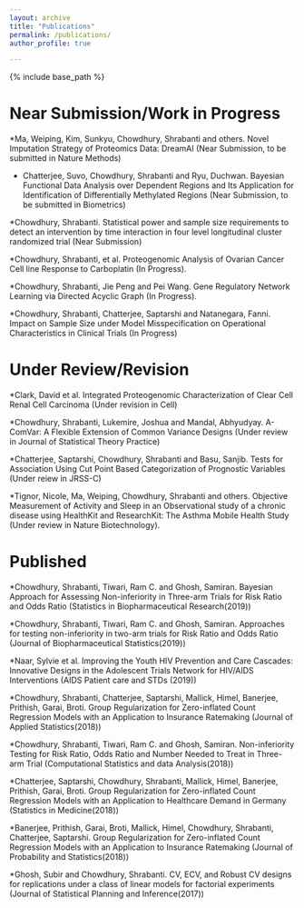 ```yaml
---
layout: archive
title: "Publications"
permalink: /publications/
author_profile: true

---
```


{% include base_path %}

Near Submission/Work in Progress
======
*Ma, Weiping, Kim, Sunkyu, Chowdhury, Shrabanti and others. Novel Imputation Strategy of Proteomics Data: DreamAI (Near Submission, to be submitted in Nature Methods)

* Chatterjee, Suvo, Chowdhury, Shrabanti and Ryu, Duchwan. Bayesian Functional Data Analysis over Dependent Regions and Its Application for Identification of Differentially Methylated Regions (Near Submission, to be submitted in Biometrics)

*Chowdhury, Shrabanti. Statistical power and sample size requirements to detect an intervention by time interaction in four level longitudinal cluster randomized trial (Near Submission)

*Chowdhury, Shrabanti, et al. Proteogenomic Analysis of Ovarian Cancer Cell line Response to Carboplatin (In Progress).

*Chowdhury, Shrabanti, Jie Peng and Pei Wang. Gene Regulatory Network Learning via Directed Acyclic Graph (In Progress).  

*Chowdhury, Shrabanti, Chatterjee, Saptarshi and Natanegara, Fanni. Impact on Sample Size under Model Misspecification on Operational Characteristics in Clinical Trials (In Progress)


Under Review/Revision
======
*Clark, David et al. Integrated Proteogenomic Characterization of Clear Cell Renal Cell Carcinoma (Under revision in Cell) 
	    
*Chowdhury, Shrabanti, Lukemire, Joshua and Mandal, Abhyudyay. A-ComVar: A Flexible Extension of Common Variance Designs (Under review in Journal of Statistical Theory Practice)	
           
*Chatterjee, Saptarshi, Chowdhury, Shrabanti and Basu, Sanjib. Tests for Association Using Cut Point Based Categorization of Prognostic Variables (Under reiew in JRSS-C)
       
*Tignor, Nicole, Ma, Weiping,  Chowdhury, Shrabanti and others. Objective Measurement of Activity and Sleep in an Observational study of a chronic disease using HealthKit and ResearchKit: The Asthma Mobile Health Study (Under review in Nature Biotechnology).
		

  
Published
======
*Chowdhury, Shrabanti, Tiwari, Ram C. and Ghosh, Samiran. Bayesian Approach for Assessing Non-inferiority in Three-arm Trials for Risk Ratio and Odds Ratio (Statistics in Biopharmaceutical Research(2019))
			
*Chowdhury, Shrabanti, Tiwari, Ram C. and Ghosh, Samiran. Approaches for testing non-inferiority in two-arm trials for Risk Ratio and Odds Ratio (Journal of Biopharmaceutical Statistics(2019))
			
*Naar, Sylvie et al. Improving the Youth HIV Prevention and Care Cascades: Innovative Designs in the Adolescent Trials Network for HIV/AIDS Interventions (AIDS Patient care and STDs (2019))
		 		
*Chowdhury, Shrabanti, Chatterjee, Saptarshi, Mallick, Himel, Banerjee, Prithish, Garai, Broti. Group Regularization for Zero-inflated Count Regression Models with an Application to Insurance Ratemaking (Journal of Applied Statistics(2018))
		 
			
*Chowdhury, Shrabanti, Tiwari, Ram C. and Ghosh, Samiran. Non-inferiority Testing for Risk Ratio, Odds Ratio and Number Needed to Treat in Three-arm Trial (Computational Statistics and data Analysis(2018))
			
*Chatterjee, Saptarshi, Chowdhury, Shrabanti, Mallick, Himel, Banerjee, Prithish, Garai, Broti. Group Regularization for Zero-inflated Count Regression Models with an Application to Healthcare Demand in Germany (Statistics in Medicine(2018))
			

*Banerjee, Prithish, Garai, Broti, Mallick, Himel, Chowdhury, Shrabanti, Chatterjee, Saptarshi.  Group Regularization for Zero-inflated Count Regression Models with an Application to Insurance Ratemaking (Journal of Probability and Statistics(2018))
			
*Ghosh, Subir and Chowdhury, Shrabanti. CV, ECV, and Robust CV designs for replications under a class of linear models for factorial experiments (Journal of Statistical Planning and Inference(2017))

